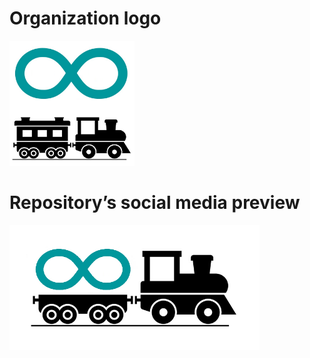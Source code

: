 
# Organization logo

<img src="https://github.com/MTD2A/.github/blob/main/image/Arduino-train-logo.png" width="200" height="200">

# Repository’s social media preview

<img src="https://github.com/MTD2A/.github/blob/main/image/Arduino-train-wagon.png" width="400" height="200">



